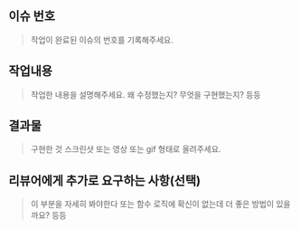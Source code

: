 ## 이슈 번호
> 작업이 완료된 이슈의 번호를 기록해주세요.


## 작업내용
> 작업한 내용을 설명해주세요. 왜 수정했는지? 무엇을 구현했는지? 등등


## 결과물
> 구현한 것 스크린샷 또는 영상 또는 gif 형태로 올려주세요.


## 리뷰어에게 추가로 요구하는 사항(선택)
> 이 부분을 자세히 봐야한다 또는 함수 로직에 확신이 없는데 더 좋은 방법이 있을까요? 등등
